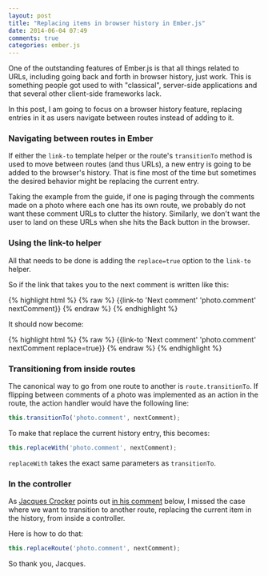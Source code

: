```yaml
---
layout: post
title: "Replacing items in browser history in Ember.js"
date: 2014-06-04 07:49
comments: true
categories: ember.js
---
```


One of the outstanding features of Ember.js is that all things related to URLs,
including going back and forth in browser history, just work. This is something
people got used to with "classical", server-side applications and that several
other client-side frameworks lack.

In this post, I am going to focus on a browser history feature, replacing
entries in it as users navigate between routes instead of adding to it.

### Navigating between routes in Ember

If either the `link-to` template helper or the route's `transitionTo` method is
used to move between routes (and thus URLs), a new entry is going to be added to
the browser's history. That is fine most of the time but sometimes the desired
behavior might be replacing the current entry.

Taking the example from the guide, if one is paging through the comments made on
a photo where each one has its own route, we probably do not want these comment
URLs to clutter the history. Similarly, we don't want the user to land on these
URLs when she hits the Back button in the browser.

### Using the link-to helper

All that needs to be done is adding the `replace=true` option to the `link-to` helper.

So if the link that takes you to the next comment is written like this:

{% highlight html %}
{% raw %}
{{link-to 'Next comment' 'photo.comment' nextComment}}
{% endraw %}
{% endhighlight %}

It should now become:

{% highlight html %}
{% raw %}
{{link-to 'Next comment' 'photo.comment' nextComment replace=true}}
{% endraw %}
{% endhighlight %}

### Transitioning from inside routes

The canonical way to go from one route to another is `route.transitionTo`. If
flipping between comments of a photo was implemented as an action in the route,
the action handler would have the following line:

```js
this.transitionTo('photo.comment', nextComment);
```

To make that replace the current history entry, this becomes:

```js
this.replaceWith('photo.comment', nextComment);
```

`replaceWith` takes the exact same parameters as `transitionTo`.

### In the controller

As [Jacques Crocker][jacques-twitter] points out [in his comment][jacques-comment]
below, I missed the case where we want to transition to another route, replacing
the current item in the history, from inside a controller.

Here is how to do that:

```js
this.replaceRoute('photo.comment', nextComment);
```

So thank you, Jacques.

[jacques-twitter]: https://twitter.com/jacquescrocker
[jacques-comment]: http://balinterdi.com/2014/06/04/replacing-items-in-browser-history-in-ember-dot-js.html#comment-1452078154
